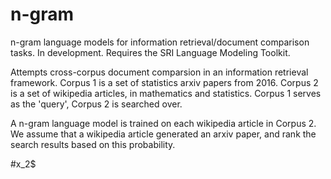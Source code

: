 # n-gram
n-gram language models for information retrieval/document
comparison tasks. In development. 
Requires the SRI Language Modeling Toolkit.

Attempts cross-corpus document comparsion in an information retrieval
framework. Corpus 1 is a set of statistics arxiv papers from 2016. 
Corpus 2 is a set of wikipedia articles, in mathematics and statistics.
Corpus 1 serves as the 'query', Corpus 2 is searched over.

A n-gram language model is trained on each wikipedia article in Corpus 2.
We assume that a wikipedia article generated an arxiv paper, and 
rank the search results based on this probability.

#x\_2$
